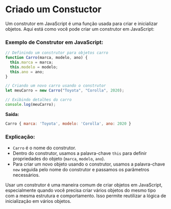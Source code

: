 # Criado um Constuctor

Um construtor em JavaScript é uma função usada para criar e inicializar objetos. Aqui está como você pode criar um construtor em JavaScript:

### Exemplo de Construtor em JavaScript:

```javascript
// Definindo um construtor para objetos carro
function Carro(marca, modelo, ano) {
  this.marca = marca;
  this.modelo = modelo;
  this.ano = ano;
}

// Criando um novo carro usando o construtor
let meuCarro = new Carro("Toyota", "Corolla", 2020);

// Exibindo detalhes do carro
console.log(meuCarro);
```

**Saída:**

```javascript
Carro { marca: 'Toyota', modelo: 'Corolla', ano: 2020 }
```

### Explicação:

- `Carro` é o nome do construtor.
- Dentro do construtor, usamos a palavra-chave `this` para definir propriedades do objeto (`marca`, `modelo`, `ano`).
- Para criar um novo objeto usando o construtor, usamos a palavra-chave `new` seguida pelo nome do construtor e passamos os parâmetros necessários.

Usar um construtor é uma maneira comum de criar objetos em JavaScript, especialmente quando você precisa criar vários objetos do mesmo tipo com a mesma estrutura e comportamento. Isso permite reutilizar a lógica de inicialização em vários objetos.